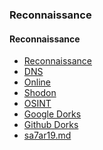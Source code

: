 ### Reconnaissance

#### Reconnaissance
* <a href="https://github.com/hackone103/WEB-APPLICATION-TESTING/tree/main/main/information%20Gathering/BugBounty-reconn">Reconnaissance</a>
* <a href="https://github.com/hackone103/WEB-APPLICATION-TESTING/blob/main/main/information%20Gathering/BugBounty-reconn/2.Dns%20Reconnaissance.md">DNS</a>
* <a href="https://github.com/hackone103/WEB-APPLICATION-TESTING/blob/main/main/information%20Gathering/BugBounty-reconn/3.OnlineReconnaissance.md">Online</a>
* <a href="https://github.com/hackone103/WEB-APPLICATION-TESTING/blob/main/main/information%20Gathering/BugBounty-reconn/4.ShodonReconnaissance.md">Shodon</a>
* <a href="https://github.com/hackone103/WEB-APPLICATION-TESTING/blob/main/main/information%20Gathering/BugBounty-reconn/5.OSINT.md">OSINT</a>
* <a href="https://github.com/hackone103/WEB-APPLICATION-TESTING/blob/main/main/information%20Gathering/BugBounty-reconn/6.%20GHDB%20(google%20Dork).md">Google Dorks</a>
* <a href="https://github.com/hackone103/WEB-APPLICATION-TESTING/blob/main/main/information%20Gathering/BugBounty-reconn/7.%20GitHub%20Dorks.md">Github Dorks</a>
* <a href="https://github.com/hackone103/WEB-APPLICATION-TESTING/blob/main/main/information%20Gathering/BugBounty-reconn/etc/sa7ar19.md">sa7ar19.md</a>